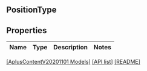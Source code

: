 ## PositionType

## Properties

Name | Type | Description | Notes
------------ | ------------- | ------------- | -------------

[[AplusContentV20201101 Models]](../) [[API list]](../../Api) [[README]](../../../README.md)
